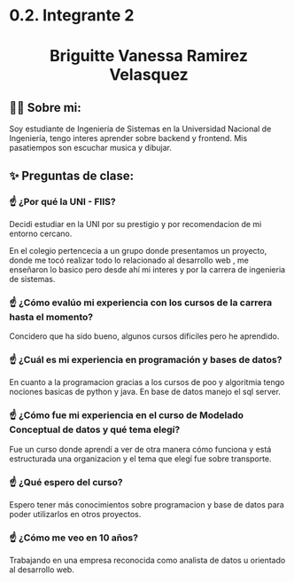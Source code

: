 # 0.2. Integrante 2

<h1 align="center">Briguitte Vanessa Ramirez Velasquez</h1>

<es>

## 🧑‍💻 Sobre mi:

Soy estudiante de Ingeniería de Sistemas en la Universidad Nacional de Ingeniería, tengo interes aprender sobre backend y frontend.
Mis pasatiempos son escuchar musica y dibujar. 

<es>

## ✨ Preguntas de clase:

### ☝️ ¿Por qué la UNI - FIIS?
Decidi estudiar en la UNI por su prestigio y por recomendacion de mi entorno cercano.

En el colegio pertencecia a un grupo donde presentamos un proyecto, donde me tocó realizar todo lo relacionado al desarrollo web , me enseñaron lo basico pero desde ahí mi interes y por la carrera de ingenieria de sistemas.

### ☝️ ¿Cómo evalúo mi experiencia con los cursos de la carrera hasta el momento?
Concidero que ha sido bueno, algunos cursos dificiles pero he aprendido.

### ☝️ ¿Cuál es mi experiencia en programación y bases de datos?
En cuanto a la programacion gracias a los cursos de poo y algoritmia tengo nociones basicas de python y java. En base de datos manejo el sql server.

### ☝️ ¿Cómo fue mi experiencia en el curso de Modelado Conceptual de datos y qué tema elegí?
Fue un curso donde aprendí a ver de otra manera cómo funciona y está estructurada una organizacion y el tema que elegí fue sobre transporte.

### ☝️ ¿Qué espero del curso?
Espero tener más conocimientos sobre programacion y base de datos para poder utilizarlos en otros proyectos. 
### ☝️ ¿Cómo me veo en 10 años?
 Trabajando en una empresa reconocida como analista de datos u orientado al  desarrollo web.
